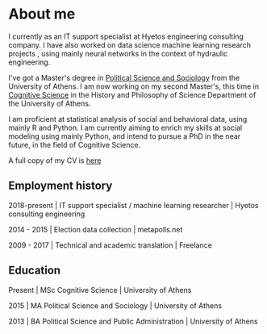 # About me



I currently as an IT support specialist at Hyetos engineering consulting company. I have also worked on data science machine learning research projects , using mainly neural networks in the context of hydraulic engineering.

I've got a Master's degree in [Political Science and Sociology](http://en.pspa.uoa.gr/) from the University of Athens. I am now working on my second Master's, this time in [Cognitive Science](http://cogsci.phs.uoa.gr/) in the History and Philosophy of Science Department of the University of Athens. 

I am proficient at statistical analysis of social and behavioral data, using mainly R and Python. I am currently aiming to enrich my skills at social modeling using mainly Python, and intend to pursue a PhD in the near future, in the field of Cognitive Science. 



A full copy of my CV is [here]({{giorgosmit.github.io}}/pdfs/George_Mitkidis.pdf)



## Employment history



2018-present  | IT support specialist / machine learning researcher   | Hyetos consulting engineering



2014 - 2015     | Election data collection                                                    | metapolls.net



2009 - 2017     | Technical and academic translation                              | Freelance



## Education 



Present | MSc Cognitive Science                                       | University of Athens



2015      | MA Political Science and Sociology                      | University of Athens



2013      | BA Political Science and Public Administration | University of Athens